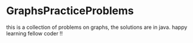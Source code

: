 # GraphsPracticeProblems
this is a collection of problems on graphs, the solutions are in java. happy learning fellow coder !!
